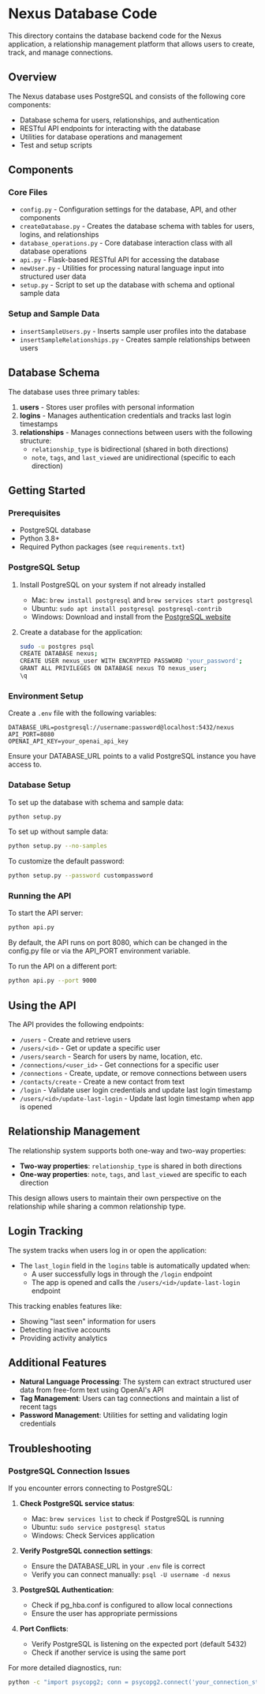 # Nexus Database Code

This directory contains the database backend code for the Nexus application, a relationship management platform that allows users to create, track, and manage connections.

## Overview

The Nexus database uses PostgreSQL and consists of the following core components:

- Database schema for users, relationships, and authentication
- RESTful API endpoints for interacting with the database
- Utilities for database operations and management
- Test and setup scripts

## Components

### Core Files

- `config.py` - Configuration settings for the database, API, and other components
- `createDatabase.py` - Creates the database schema with tables for users, logins, and relationships
- `database_operations.py` - Core database interaction class with all database operations
- `api.py` - Flask-based RESTful API for accessing the database
- `newUser.py` - Utilities for processing natural language input into structured user data
- `setup.py` - Script to set up the database with schema and optional sample data

### Setup and Sample Data

- `insertSampleUsers.py` - Inserts sample user profiles into the database
- `insertSampleRelationships.py` - Creates sample relationships between users

## Database Schema

The database uses three primary tables:

1. **users** - Stores user profiles with personal information
2. **logins** - Manages authentication credentials and tracks last login timestamps
3. **relationships** - Manages connections between users with the following structure:
   - `relationship_type` is bidirectional (shared in both directions)
   - `note`, `tags`, and `last_viewed` are unidirectional (specific to each direction)

## Getting Started

### Prerequisites

- PostgreSQL database
- Python 3.8+
- Required Python packages (see `requirements.txt`)

### PostgreSQL Setup

1. Install PostgreSQL on your system if not already installed
   - Mac: `brew install postgresql` and `brew services start postgresql`
   - Ubuntu: `sudo apt install postgresql postgresql-contrib`
   - Windows: Download and install from the [PostgreSQL website](https://www.postgresql.org/download/windows/)

2. Create a database for the application:
   ```bash
   sudo -u postgres psql
   CREATE DATABASE nexus;
   CREATE USER nexus_user WITH ENCRYPTED PASSWORD 'your_password';
   GRANT ALL PRIVILEGES ON DATABASE nexus TO nexus_user;
   \q
   ```

### Environment Setup

Create a `.env` file with the following variables:

```
DATABASE_URL=postgresql://username:password@localhost:5432/nexus
API_PORT=8080
OPENAI_API_KEY=your_openai_api_key
```

Ensure your DATABASE_URL points to a valid PostgreSQL instance you have access to.

### Database Setup

To set up the database with schema and sample data:

```bash
python setup.py
```

To set up without sample data:

```bash
python setup.py --no-samples
```

To customize the default password:

```bash
python setup.py --password custompassword
```

### Running the API

To start the API server:

```bash
python api.py
```

By default, the API runs on port 8080, which can be changed in the config.py file or via the API_PORT environment variable.

To run the API on a different port:

```bash
python api.py --port 9000
```

## Using the API

The API provides the following endpoints:

- `/users` - Create and retrieve users
- `/users/<id>` - Get or update a specific user
- `/users/search` - Search for users by name, location, etc.
- `/connections/<user_id>` - Get connections for a specific user
- `/connections` - Create, update, or remove connections between users
- `/contacts/create` - Create a new contact from text
- `/login` - Validate user login credentials and update last login timestamp
- `/users/<id>/update-last-login` - Update last login timestamp when app is opened

## Relationship Management

The relationship system supports both one-way and two-way properties:

- **Two-way properties**: `relationship_type` is shared in both directions
- **One-way properties**: `note`, `tags`, and `last_viewed` are specific to each direction

This design allows users to maintain their own perspective on the relationship while sharing a common relationship type.

## Login Tracking

The system tracks when users log in or open the application:

- The `last_login` field in the `logins` table is automatically updated when:
  - A user successfully logs in through the `/login` endpoint
  - The app is opened and calls the `/users/<id>/update-last-login` endpoint

This tracking enables features like:
- Showing "last seen" information for users
- Detecting inactive accounts
- Providing activity analytics

## Additional Features

- **Natural Language Processing**: The system can extract structured user data from free-form text using OpenAI's API
- **Tag Management**: Users can tag connections and maintain a list of recent tags
- **Password Management**: Utilities for setting and validating login credentials

## Troubleshooting

### PostgreSQL Connection Issues

If you encounter errors connecting to PostgreSQL:

1. **Check PostgreSQL service status**:
   - Mac: `brew services list` to check if PostgreSQL is running
   - Ubuntu: `sudo service postgresql status`
   - Windows: Check Services application

2. **Verify PostgreSQL connection settings**:
   - Ensure the DATABASE_URL in your `.env` file is correct
   - Verify you can connect manually: `psql -U username -d nexus`

3. **PostgreSQL Authentication**:
   - Check if pg_hba.conf is configured to allow local connections
   - Ensure the user has appropriate permissions

4. **Port Conflicts**:
   - Verify PostgreSQL is listening on the expected port (default 5432)
   - Check if another service is using the same port

For more detailed diagnostics, run:
```bash
python -c "import psycopg2; conn = psycopg2.connect('your_connection_string'); print('Connection successful!')"
``` 